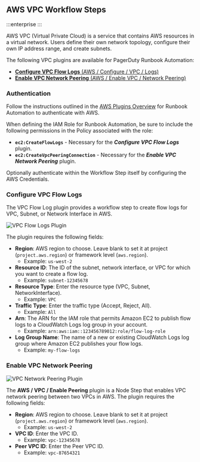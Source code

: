 ## AWS VPC Workflow Steps

:::enterprise
:::

AWS VPC (Virtual Private Cloud) is a service that contains AWS resources in a virtual network. Users define their own network topology, configure their own IP address range, and create subnets.

The following VPC plugins are available for PagerDuty Runbook Automation:

* [**Configure VPC Flow Logs** (AWS / Configure / VPC / Logs)](#configure-vpc-flow-logs)
* [**Enable VPC Network Peering** (AWS / Enable VPC / Network Peering)](#enable-vpc-network-peering)

### Authentication

Follow the instructions outlined in the [AWS Plugins Overview](/manual/plugins/aws-plugins-overview.md) for Runbook Automation to authenticate with AWS.

When defining the IAM Role for Runbook Automation, be sure to include the following permissions in the Policy associated with the role:

* **`ec2:CreateFlowLogs`** - Necessary for the _**Configure VPC Flow Logs**_ plugin.
* **`ec2:CreateVpcPeeringConnection`** - Necessary for the _**Enable VPC Network Peering**_ plugin.

Optionally authenticate within the Workflow Step itself by configuring the AWS Credentials.

### Configure VPC Flow Logs

The VPC Flow Log plugin provides a workflow step to create flow logs for VPC, Subnet, or Network Interface in AWS.

![VPC Flow Logs Plugin](/assets/img/vpc-flow-logs-plugin.png)<br>

The plugin requires the following fields:

* **Region**: AWS region to choose. Leave blank to set it at project (`project.aws.region`) or framework level (`aws.region`).
    * Example: `us-west-2`
* **Resource ID**: The ID of the subnet, network interface, or VPC for which you want to create a flow log.
    * Example: `subnet-12345678`
* **Resource Type**: Enter the resource type (VPC, Subnet, NetworkInterface).
    * Example: `VPC`
* **Traffic Type**: Enter the traffic type (Accept, Reject, All).
    * Example: `All`
* **Arn**: The ARN for the IAM role that permits Amazon EC2 to publish flow logs to a CloudWatch Logs log group in your account.
    * Example: `arn:aws:iam::123456789012:role/flow-log-role`
* **Log Group Name**: The name of a new or existing CloudWatch Logs log group where Amazon EC2 publishes your flow logs.
    * Example: `my-flow-logs`

### Enable VPC Network Peering

![VPC Network Peering Plugin](/assets/img/aws-vpc-peering-plugin.png)<br>

The **AWS / VPC / Enable Peering** plugin is a Node Step that enables VPC network peering between two VPCs in AWS. The plugin requires the following fields:

* **Region**: AWS region to choose. Leave blank to set it at project (`project.aws.region`) or framework level (`aws.region`).
    * Example: `us-west-2`
* **VPC ID**: Enter the VPC ID.
    * Example: `vpc-12345678`
* **Peer VPC ID**: Enter the Peer VPC ID.
    * Example: `vpc-87654321`
